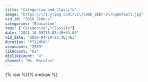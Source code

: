 ```yaml
---
title: "Categorize and Classify"
image: "https:\/\/i.ytimg.com\/vi\/S05k_Zkhn-s\/hqdefault.jpg"
vid_id: "S05k_Zkhn-s"
categories: "Education"
tags: ["Categorize","Classify"]
date: "2021-10-09T10:03:49+03:00"
vid_date: "2020-04-19T22:30:46Z"
duration: "PT12M50S"
viewcount: "2989"
likeCount: "61"
dislikeCount: "4"
channel: "Ms. Morales"
---
```

{% raw %}{% endraw %}

